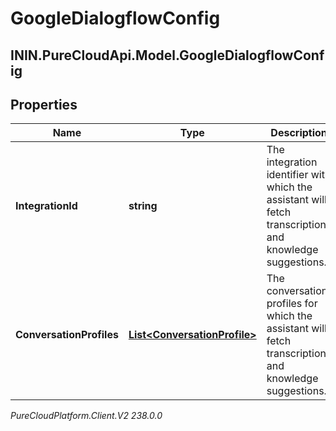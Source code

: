 # GoogleDialogflowConfig

## ININ.PureCloudApi.Model.GoogleDialogflowConfig

## Properties

|Name | Type | Description | Notes|
|------------ | ------------- | ------------- | -------------|
| **IntegrationId** | **string** | The integration identifier with which the assistant will fetch transcriptions and knowledge suggestions. | [optional] |
| **ConversationProfiles** | [**List&lt;ConversationProfile&gt;**](ConversationProfile) | The conversation profiles for which the assistant will fetch transcription and knowledge suggestions. | |



_PureCloudPlatform.Client.V2 238.0.0_
